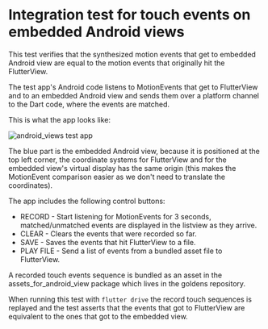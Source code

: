 # Integration test for touch events on embedded Android views

This test verifies that the synthesized motion events that get to embedded
Android view are equal to the motion events that originally hit the FlutterView.

The test app's Android code listens to MotionEvents that get to FlutterView and
to an embedded Android view and sends them over a platform channel to the Dart
code, where the events are matched.

This is what the app looks like:

![android_views test app](https://flutter.github.io/assets-for-api-docs/assets/readme-assets/android_views_test.png)

The blue part is the embedded Android view, because it is positioned at the top
left corner, the coordinate systems for FlutterView and for the embedded view's
virtual display has the same origin (this makes the MotionEvent comparison
easier as we don't need to translate the coordinates).

The app includes the following control buttons:
  * RECORD - Start listening for MotionEvents for 3 seconds, matched/unmatched events are
    displayed in the listview as they arrive.
  * CLEAR - Clears the events that were recorded so far.
  * SAVE - Saves the events that hit FlutterView to a file.
  * PLAY FILE - Send a list of events from a bundled asset file to FlutterView.

A recorded touch events sequence is bundled as an asset in the
assets_for_android_view package which lives in the goldens repository.

When running this test with `flutter drive` the record touch sequences is
replayed and the test asserts that the events that got to FlutterView are
equivalent to the ones that got to the embedded view.

